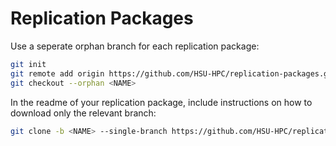 # Replication Packages
Use a seperate orphan branch for each replication package:
```bash
git init
git remote add origin https://github.com/HSU-HPC/replication-packages.git
git checkout --orphan <NAME>
```
In the readme of your replication package, include instructions on how to download only the relevant branch:
```bash
git clone -b <NAME> --single-branch https://github.com/HSU-HPC/replication-packages.git
```
